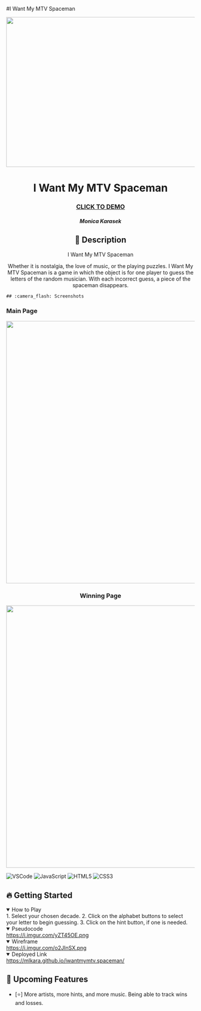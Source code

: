 #I Want My MTV Spaceman

<div id="header" align="center">

  <img src="https://i.imgur.com/xlwaFw7.png" width="800" height="400">

</div>


<div id="description" align="center">

  # I Want My MTV Spaceman

  ### [CLICK TO DEMO](https://mlkara.github.io/iwantmymtv.spaceman/)

  ##### Monica Karasek


  ## :pencil: Description

  I Want My MTV Spaceman

  Whether it is nostalgia, the love of music, or the playing puzzles. I Want My MTV Spaceman is a game in which the object is for one player to guess the letters of the random musician. With each incorrect guess, a piece of the spaceman disappears. 

  </div>

    ## :camera_flash: Screenshots 

  <h3>Main Page</h3>  
  <img src="https://i.imgur.com/vkEGHSl.jpg" width="700">
    
 
  <h3 align="center">Winning Page</h3>  
  <img src="https://i.imgur.com/0BEQ8e1.jpg" width="700">
    
 

![VSCode](https://img.shields.io/badge/-VS_Code-05122A?style=flat&logo=visualstudio)
![JavaScript](https://img.shields.io/badge/-JavaScript-05122A?style=flat&logo=javascript)
![HTML5](https://img.shields.io/badge/-HTML5-05122A?style=flat&logo=html5)
![CSS3](https://img.shields.io/badge/-CSS-05122A?style=flat&logo=css3)

## :fire: Getting Started

<details open>
  <summary> How to Play</summary>
    1. Select your chosen decade. 
    2. Click on the alphabet buttons to select your letter to begin guessing. 
    3. Click on the hint button, if one is needed. 
</details>


<details open>
  <summary> Pseudocode </summary>
  <a href="https://i.imgur.com/yZT45OE.png"
    > https://i.imgur.com/yZT45OE.png </a
  >
</details>

<details open>
  <summary> Wireframe </summary>
  <a href="https://i.imgur.com/o2JInSX.png"
    > https://i.imgur.com/o2JInSX.png </a
  >
</details>

<details open>
  <summary> Deployed Link </summary>
  <a href="https://mlkara.github.io/iwantmymtv.spaceman/"
    > https://mlkara.github.io/iwantmymtv.spaceman/ 
    </a>
</details>

## :satellite: Upcoming Features

- [:star:] More artists, more hints, and more music. Being able to track wins and losses. 


